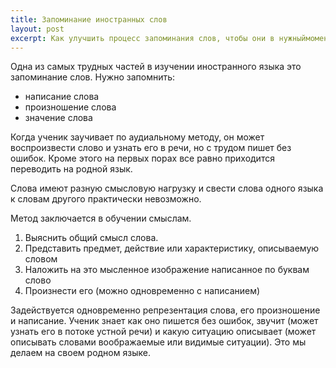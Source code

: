 ```yaml
---
title: Запоминание иностранных слов
layout: post
excerpt: Как улучшить процесс запоминания слов, чтобы они в нужныймомент всплывали в памяти
---
```


Одна из самых трудных частей в изучении иностранного языка это
запоминание слов.  Нужно запомнить:
- написание слова
- произношение слова
- значение слова

Когда ученик заучивает по аудиальному методу, он может воспроизвести
слово и узнать его в речи, но с трудом пишет без ошибок.  Кроме этого
на первых порах все равно приходится переводить на родной язык.

Слова имеют разную смысловую нагрузку и свести слова одного языка к
словам другого практически невозможно.

Метод заключается в обучении смыслам.

1. Выяснить общий смысл слова.
2. Представить предмет, действие или характеристику, описываемую
   словом
3. Наложить на это мысленное изображение написанное по буквам слово
4. Произнести его (можно одновременно с написанием)

Задействуется одновременно репрезентация слова, его произношение и
написание.  Ученик знает как оно пишется без ошибок, звучит (может
узнать его в потоке устной речи) и какую ситуацию описывает (может
описывать словами воображаемые или видимые ситуации).  Это мы делаем
на своем родном языке.
